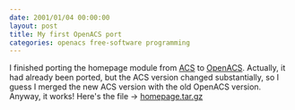 ```yaml
---
date: 2001/01/04 00:00:00
layout: post
title: My first OpenACS port
categories: openacs free-software programming
---
```


I finished porting the homepage module from
[ACS](http://en.wikipedia.org/wiki/ArsDigita) to
[OpenACS](http://openacs.org/). Actually, it had already been ported,
but the ACS version changed substantially, so I guess I merged the new
ACS version with the old OpenACS version. Anyway, it works! Here's the
file -> [homepage.tar.gz](http://kurup.org/files/homepage.tar.gz)
